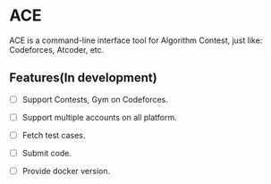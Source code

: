 # ACE

ACE is a command-line interface tool for Algorithm Contest, just like: Codeforces, Atcoder, etc.

## Features(In development)
- [ ] Support Contests, Gym on Codeforces.
- [ ] Support multiple accounts on all platform.
- [ ] Fetch test cases. 
- [ ] Submit code.
- [ ] Provide docker version.


